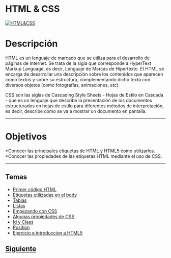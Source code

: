 # **HTML & CSS**  
[![HTML&CSS](http://www.bobbyberberyan.com/wp-content/uploads/2012/03/HTML5CSS3Logos.svg)]()  

# Descripción  
HTML es un lenguaje de marcado que se utiliza para el desarrollo de páginas de Internet. Se trata de la sigla que corresponde a HyperText Markup Language, es decir, Lenguaje de Marcas de Hipertexto.
El HTML se encarga de desarrollar una descripción sobre los contenidos que aparecen como textos y sobre su estructura, complementando dicho texto con diversos objetos (como fotografías, animaciones, etc).

CSS son las siglas de Cascading Style Sheets - Hojas de Estilo en Cascada - que es un lenguaje que describe la presentación de los documentos estructurados en hojas de estilo para diferentes métodos de interpretación, es decir, describe como se va a mostrar un documento en pantalla.


***
# Objetivos  
*Conocer las principales etiquetas de HTML y HTML5 como utilizarlos.
*Conocer las propiedades de las etiquetas HTML mediante el uso de CSS. 


***

## Temas  
* [Primer código HTML](/page1.md)
* [Etiquetas utilizadas en el body](/page2.md)
* [Tablas](/page3.md)
* [Listas](/page4.md)
* [Empezando con CSS](/page5.md)
* [Algunas propiedades de CSS](/page6.md)
* [Id y Class](/page7.md)
* [Position](/page8.md)
* [Ejercicio e introduccion a HTML5](/page9.md)

## [Siguiente](page1.md)
